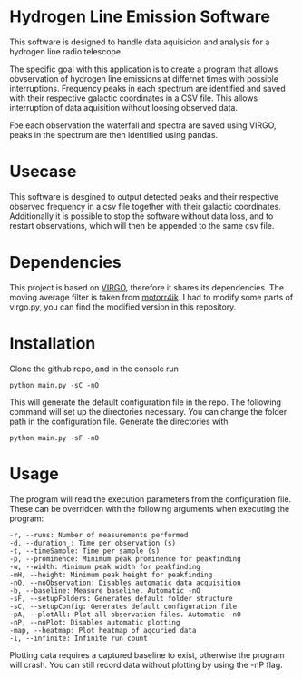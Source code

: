# Hydrogen Line Emission Software
This software is designed to handle data aquisicion and analysis for a hydrogen line radio telescope. 

The specific goal with this application is to create a program that allows obvservation of hydrogen line emissions at differnet times with possible interruptions. Frequency peaks in each spectrum are identified and saved with their respective galactic coordinates in a CSV file. This allows interruption of data aquisition without loosing observed data.

Foe each observation the waterfall and spectra are saved using VIRGO, peaks in the spectrum are then identified using pandas.

# Usecase
This software is desgined to output detected peaks and their respective observed frequency in a csv file together with their galactic coordinates. Additionally it is possible to stop the software without data loss, and to restart observations, which will then be appended to the same csv file.

# Dependencies
This project is based on [VIRGO](https://github.com/0xCoto/VIRGO), therefore it shares its dependencies. The moving average filter is taken from [motorr4ik](https://github.com/motorrr4ik/moving_average_filters). I had to modify some parts of virgo.py, you can find the modified version in this repository. 

# Installation
Clone the github repo, and in the console run

```
python main.py -sC -nO
```

This will generate the default configuration file in the repo. The following command will set up the directories necessary. You can change the folder path in the configuration file. 
Generate the directories with

```
python main.py -sF -nO
```


# Usage
The program will read the execution parameters from the configuration file. These can be overridden with the following arguments when executing the program:

```
-r, --runs: Number of measurements performed
-d, --duration_: Time per observation (s)
-t, --timeSample: Time per sample (s)
-p, --prominence: Minimum peak prominence for peakfinding
-w, --width: Minimum peak width for peakfinding
-mH, --height: Minimum peak height for peakfinding
-nO, --noObservation: Disables automatic data acquisition
-b, --baseline: Measure baseline. Automatic -nO
-sF, --setupFolders: Generates default folder structure
-sC, --setupConfig: Generates default configuration file
-pA, --plotAll: Plot all observation files. Automatic -nO
-nP, --noPlot: Disables automatic plotting
-map, --heatmap: Plot heatmap of aqcuried data
-i, --infinite: Infinite run count
```

Plotting data requires a captured baseline to exist, otherwise the program will crash. You can still record data without plotting by using the -nP flag. 
